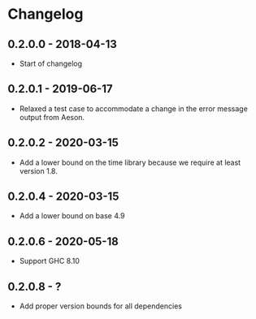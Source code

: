 # Changelog

## 0.2.0.0 - 2018-04-13

- Start of changelog

## 0.2.0.1 - 2019-06-17

- Relaxed a test case to accommodate a change
  in the error message output from Aeson.

## 0.2.0.2 - 2020-03-15

- Add a lower bound on the time library because
  we require at least version 1.8.

## 0.2.0.4 - 2020-03-15

- Add a lower bound on base 4.9

## 0.2.0.6 - 2020-05-18

- Support GHC 8.10

## 0.2.0.8 - ?

- Add proper version bounds for all dependencies

